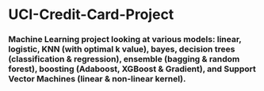 # UCI-Credit-Card-Project
### Machine Learning project looking at various models: linear, logistic, KNN (with optimal k value), bayes, decision trees (classification & regression), ensemble (bagging & random forest), boosting (Adaboost, XGBoost & Gradient),  and Support Vector Machines (linear & non-linear kernel). 
